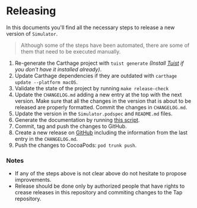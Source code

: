 # Releasing

In this documents you'll find all the necessary steps to release a new version of `Simulator`.

> Although some of the steps have been automated, there are some of them that need to be executed manually.

1. Re-generate the Carthage project with `tuist generate` _(Install [Tuist](https://github.com/tuist/tuist) if you don't have it installed already)_.
2. Update Carthage dependencies if they are outdated with `carthage update --platform macOS`.
3. Validate the state of the project by running `make release-check`
4. Update the `CHANGELOG.md` adding a new entry at the top with the next version. Make sure that all the changes in the version that is about to be released are properly formatted. Commit the changes in `CHANGELOG.md`.
5. Update the version in the `Simulator.podspec` and `README.md` files.
6. Generate the documentation by running [this script](https://github.com/tuist/jazzy-theme).
7. Commit, tag and push the changes to GitHub.
8. Create a new release on [GitHub](https://github.com/tuist/simulator) including the information from the last entry in the `CHANGELOG.md`.
9. Push the changes to CocoaPods: `pod trunk push`.

### Notes

- If any of the steps above is not clear above do not hesitate to propose improvements.
- Release should be done only by authorized people that have rights to crease releases in this repository and commiting changes to the Tap repository.
